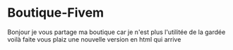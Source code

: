 # Boutique-Fivem
Bonjour  je vous partage ma boutique car je n'est plus l'utilitée de la gardée voilà faite vous plaiz une nouvelle version en html qui arrive

